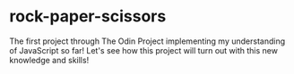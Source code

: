 # rock-paper-scissors
The first project through The Odin Project implementing my understanding of JavaScript so far! Let's see how this project will turn out with this new knowledge and skills!